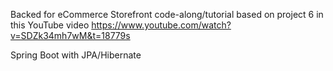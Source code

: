 Backed for eCommerce Storefront code-along/tutorial based on project 6 in this YouTube video https://www.youtube.com/watch?v=SDZk34mh7wM&t=18779s

Spring Boot with JPA/Hibernate